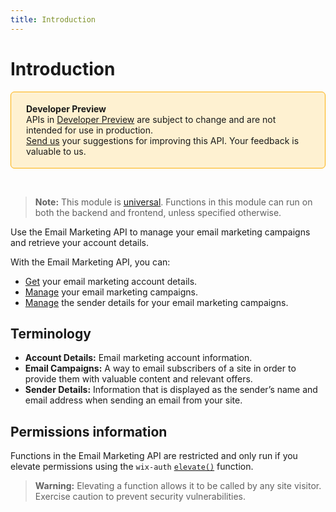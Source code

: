 ```yaml
---
title: Introduction
---
```


# Introduction

<div style="background-color: #FEF1D1; padding: 18px 24px; border-radius: 6px; border: 1px solid #FDB10C; box-sizing: border-box; display: inline-block">
    <b>Developer Preview</b>
    <br/>
    <span>APIs in <a href="https://www.wix.com/velo/reference/api-overview/developer-preview">Developer Preview</a> are subject to change and are not intended for use in production.<br/><a href="mailto:velo-preview-feedback@wix.com">Send us</a> your suggestions for improving this API. Your feedback is valuable to us.</span>
</div>


&nbsp;
> **Note:** This module is [universal](/api-overview/api-versions#universal-modules). Functions in this module can run on both the backend and frontend, unless specified otherwise. 


Use the Email Marketing API to manage your email marketing campaigns and retrieve your account details. 

With the Email Marketing API, you can:

* [Get](wix-email-marketing-v2/accountdetails/getaccountdetails) your email marketing account details. 
* [Manage](wix-email-marketing-v2/campaigns) your email marketing campaigns.
* [Manage](wix-email-marketing-v2/senderdetails) the sender details for your email marketing campaigns. 


## Terminology
- **Account Details:** Email marketing account information.
- **Email Campaigns:** A way to email subscribers of a site in order to provide them with valuable content and relevant offers. 
- **Sender Details:** Information that is displayed as the sender’s name and email address when sending an email from your site.

## Permissions information

Functions in the Email Marketing API are restricted and only run if you elevate permissions using the `wix-auth` [`elevate()`](https://www.wix.com/velo/reference/wix-auth/elevate) function.

<blockquote class='warning'>
<p><strong>Warning:</strong> Elevating a function allows it to be called by any site visitor. Exercise caution to prevent security vulnerabilities.</p>
</blockquote>